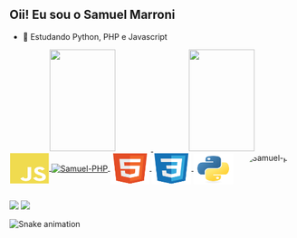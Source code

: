 ## Oii! Eu sou o Samuel Marroni

- 🌱 Estudando Python, PHP e Javascript

<div align="center">
  <a href="https://github.com/samuelmarroni">
  <img width="48%" height="180em" src="https://github-readme-stats.vercel.app/api?username=samuelmarroni&show_icons=true&theme=github_dark&include_all_commits=true&count_private=true"/>
  <img width="48%" height="180em" src="https://github-readme-stats.vercel.app/api/top-langs/?username=samuelmarroni&layout=compact&langs_count=7&theme=github_dark"/>
</div>
  <img align="center" alt="Samuel-Js" height="55" width="70" src="https://raw.githubusercontent.com/devicons/devicon/master/icons/javascript/javascript-plain.svg">
  <img align="center" alt="Samuel-PHP" height="70" width="80" src="https://cdn.jsdelivr.net/gh/devicons/devicon/icons/php/php-original.svg">
  <img align="center" alt="Samuel-HTML" height="55" width="70" src="https://raw.githubusercontent.com/devicons/devicon/master/icons/html5/html5-original.svg">
  <img align="center" alt="Samuel-CSS" height="55" width="70" src="https://raw.githubusercontent.com/devicons/devicon/master/icons/css3/css3-original.svg">
  <img align="center" alt="Sameuel-Python" height="55" width="70" src="https://raw.githubusercontent.com/devicons/devicon/master/icons/python/python-original.svg">
  <img align="right" alt="Samuel-pic" height="180" style="border-radius:50px;" src="https://media.discordapp.net/attachments/701982880242466896/961271226494517248/download20220403112820.png?width=577&height=577">
</div>

##

<div>
  <a href="https://www.linkedin.com/in/samuel-marroni/" target="_blank"><img src="https://img.shields.io/badge/-LinkedIn-%230077B5?style=for-the-badge&logo=linkedin&logoColor=white" target="_blank"></a> 
  <a href="https://www.instagram.com/samuel_marroni/" target="_blank"><img src="https://img.shields.io/badge/-Instagram-%23E4405F?style=for-the-badge&logo=instagram&logoColor=white" target="_blank"></a>

  ![Snake animation](https://github.com/samuelmarroni/samuelmarroni/blob/output/github-contribution-grid-snake.svg)
  
</div>
